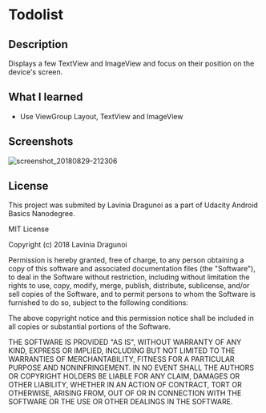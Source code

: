 # Todolist

## Description
Displays a few TextView and ImageView and focus on their position on the device's screen.

## What I learned
* Use ViewGroup Layout, TextView and ImageView

## Screenshots

![screenshot_20180829-212306](https://user-images.githubusercontent.com/36914492/44829968-0f4a5880-ac28-11e8-851c-619ea4baa5d6.jpg)

## License
This project was submited by Lavinia Dragunoi as a part of Udacity Android Basics Nanodegree.

MIT License

Copyright (c) 2018 Lavinia Dragunoi

Permission is hereby granted, free of charge, to any person obtaining a copy
of this software and associated documentation files (the "Software"), to deal
in the Software without restriction, including without limitation the rights
to use, copy, modify, merge, publish, distribute, sublicense, and/or sell
copies of the Software, and to permit persons to whom the Software is
furnished to do so, subject to the following conditions:

The above copyright notice and this permission notice shall be included in all
copies or substantial portions of the Software.

THE SOFTWARE IS PROVIDED "AS IS", WITHOUT WARRANTY OF ANY KIND, EXPRESS OR
IMPLIED, INCLUDING BUT NOT LIMITED TO THE WARRANTIES OF MERCHANTABILITY,
FITNESS FOR A PARTICULAR PURPOSE AND NONINFRINGEMENT. IN NO EVENT SHALL THE
AUTHORS OR COPYRIGHT HOLDERS BE LIABLE FOR ANY CLAIM, DAMAGES OR OTHER
LIABILITY, WHETHER IN AN ACTION OF CONTRACT, TORT OR OTHERWISE, ARISING FROM,
OUT OF OR IN CONNECTION WITH THE SOFTWARE OR THE USE OR OTHER DEALINGS IN THE
SOFTWARE.
